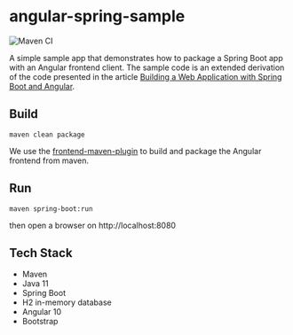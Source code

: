 # angular-spring-sample

![Maven CI](https://github.com/saigyo/angular-spring-sample/actions/workflows/java-ci.yml/badge.svg)

A simple sample app that demonstrates how to package a Spring Boot app with an Angular frontend client.
The sample code is an extended derivation of the code presented in the article 
[Building a Web Application with Spring Boot and Angular](https://www.baeldung.com/spring-boot-angular-web).

## Build

```shell
maven clean package
```

We use the [frontend-maven-plugin](https://github.com/eirslett/frontend-maven-plugin) to build and package the Angular frontend from maven.

## Run

```shell
maven spring-boot:run
```

then open a browser on http://localhost:8080

## Tech Stack

- Maven
- Java 11
- Spring Boot
- H2 in-memory database
- Angular 10
- Bootstrap
